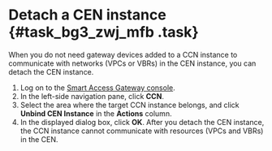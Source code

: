 # Detach a CEN instance {#task_bg3_zwj_mfb .task}

When you do not need gateway devices added to a CCN instance to communicate with networks \(VPCs or VBRs\) in the CEN instance, you can detach the CEN instance.

1.  Log on to the [Smart Access Gateway console](https://smartag.console.aliyun.com/). 
2.  In the left-side navigation pane, click **CCN**. 
3.  Select the area where the target CCN instance belongs, and click **Unbind CEN Instance** in the **Actions** column. 
4.  In the displayed dialog box, click **OK**. After you detach the CEN instance, the CCN instance cannot communicate with resources \(VPCs and VBRs\) in the CEN. 

